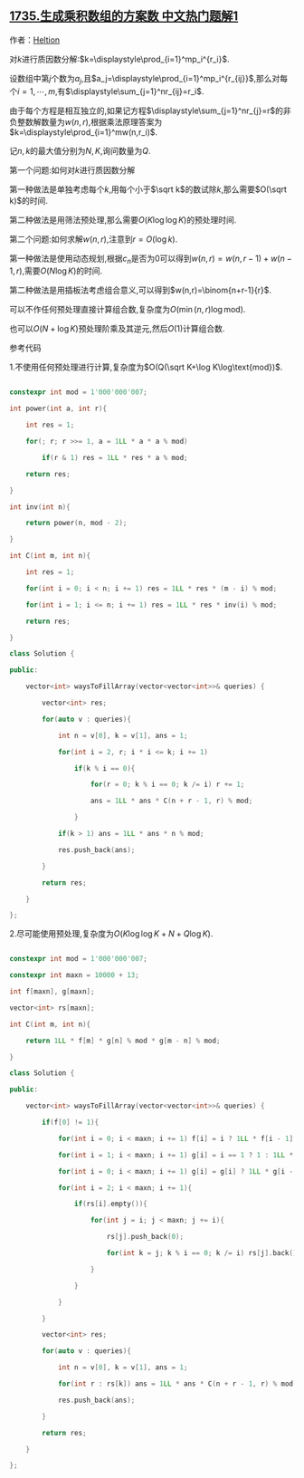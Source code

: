## [1735.生成乘积数组的方案数 中文热门题解1](https://leetcode.cn/problems/count-ways-to-make-array-with-product/solutions/100000/shu-lun-zu-he-ru-men-by-heltion-1whx)

作者：[Heltion](https://leetcode.cn/u/Heltion)

对$k$进行质因数分解:$k=\displaystyle\prod_{i=1}^mp_i^{r_i}$.
设数组中第$j$个数为$a_j$,且$a_j=\displaystyle\prod_{i=1}^mp_i^{r_{ij}}$,那么对每个$i=1,\cdots,m$,有$\displaystyle\sum_{j=1}^nr_{ij}=r_i$.
由于每个方程是相互独立的,如果记方程$\displaystyle\sum_{j=1}^nr_{j}=r$的非负整数解数量为$w(n,r)$,根据乘法原理答案为$k=\displaystyle\prod_{i=1}^mw(n,r_i)$.

记$n,k$的最大值分别为$N,K$,询问数量为$Q$.

第一个问题:如何对$k$进行质因数分解
第一种做法是单独考虑每个$k$,用每个小于$\sqrt k$的数试除$k$,那么需要$O(\sqrt k)$的时间.
第二种做法是用筛法预处理,那么需要$O(K\log\log K)$的预处理时间.

第二个问题:如何求解$w(n,r)$,注意到$r=O(\log k)$.
第一种做法是使用动态规划,根据$c_n$是否为$0$可以得到$w(n,r)=w(n,r-1)+w(n-1,r)$,需要$O(N\log K)$的时间.
第二种做法是用插板法考虑组合意义,可以得到$w(n,r)=\binom{n+r-1}{r}$.
可以不作任何预处理直接计算组合数,复杂度为$O(\min(n,r)\log\text{mod})$.
也可以$O(N+\log K)$预处理阶乘及其逆元,然后$O(1)$计算组合数.

参考代码
1.不使用任何预处理进行计算,复杂度为$O(Q(\sqrt K+\log K\log\text{mod})$.
```C++
constexpr int mod = 1'000'000'007;
int power(int a, int r){
    int res = 1;
    for(; r; r >>= 1, a = 1LL * a * a % mod)
        if(r & 1) res = 1LL * res * a % mod;
    return res;
}
int inv(int n){
    return power(n, mod - 2);
}
int C(int m, int n){
    int res = 1;
    for(int i = 0; i < n; i += 1) res = 1LL * res * (m - i) % mod;
    for(int i = 1; i <= n; i += 1) res = 1LL * res * inv(i) % mod;
    return res;
}
class Solution {
public:
    vector<int> waysToFillArray(vector<vector<int>>& queries) {
        vector<int> res;
        for(auto v : queries){
            int n = v[0], k = v[1], ans = 1;
            for(int i = 2, r; i * i <= k; i += 1)
                if(k % i == 0){
                    for(r = 0; k % i == 0; k /= i) r += 1;
                    ans = 1LL * ans * C(n + r - 1, r) % mod;
                }
            if(k > 1) ans = 1LL * ans * n % mod;
            res.push_back(ans);
        }
        return res;
    }
};
```
2.尽可能使用预处理,复杂度为$O(K\log\log K+N+Q\log K)$.
```C++
constexpr int mod = 1'000'000'007;
constexpr int maxn = 10000 + 13;
int f[maxn], g[maxn];
vector<int> rs[maxn];
int C(int m, int n){
    return 1LL * f[m] * g[n] % mod * g[m - n] % mod;
}
class Solution {
public:
    vector<int> waysToFillArray(vector<vector<int>>& queries) {
        if(f[0] != 1){
            for(int i = 0; i < maxn; i += 1) f[i] = i ? 1LL * f[i - 1] * i % mod : 1;
            for(int i = 1; i < maxn; i += 1) g[i] = i == 1 ? 1 : 1LL * (mod - mod / i) * g[mod % i] % mod;
            for(int i = 0; i < maxn; i += 1) g[i] = g[i] ? 1LL * g[i - 1] * g[i] % mod : 1;
            for(int i = 2; i < maxn; i += 1){
                if(rs[i].empty()){
                    for(int j = i; j < maxn; j += i){
                        rs[j].push_back(0);
                        for(int k = j; k % i == 0; k /= i) rs[j].back() += 1;
                    }
                }
            }
        }
        vector<int> res;
        for(auto v : queries){
            int n = v[0], k = v[1], ans = 1;
            for(int r : rs[k]) ans = 1LL * ans * C(n + r - 1, r) % mod;
            res.push_back(ans);
        }
        return res;
    }
};
```